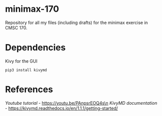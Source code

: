 # minimax-170
Repository for all my files (including drafts) for the minimax exercise in CMSC 170.

# Dependencies
Kivy for the GUI

`pip3 install kivymd`

# References
*Youtube tutorial* - https://youtu.be/PAnpsrEOQ4s\n
*KivyMD documentation* - https://kivymd.readthedocs.io/en/1.1.1/getting-started/